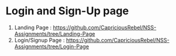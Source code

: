 # Login and Sign-Up page

1. Landing Page : https://github.com/CapriciousRebel/NSS-Assignments/tree/Landing-Page
2. Login/Signup Page : https://github.com/CapriciousRebel/NSS-Assignments/tree/Login-Page
